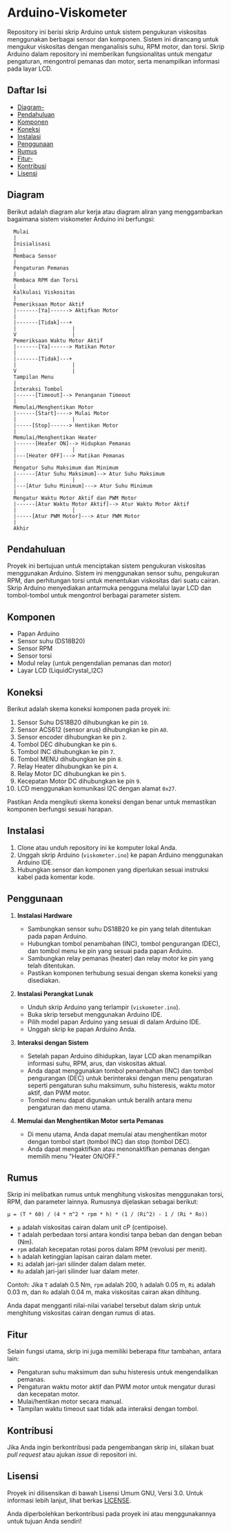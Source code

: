 # Arduino-Viskometer

Repository ini berisi skrip Arduino untuk sistem pengukuran viskositas menggunakan berbagai sensor dan komponen. Sistem ini dirancang untuk mengukur viskositas dengan menganalisis suhu, RPM motor, dan torsi. Skrip Arduino dalam repository ini memberikan fungsionalitas untuk mengatur pengaturan, mengontrol pemanas dan motor, serta menampilkan informasi pada layar LCD.

## Daftar Isi
- [Diagram-](#diagram)
- [Pendahuluan](#pendahuluan)
- [Komponen](#komponen)
- [Koneksi](#koneksi)
- [Instalasi](#instalasi)
- [Penggunaan](#penggunaan)
- [Rumus](#rumus)
- [Fitur-](#fitur)
- [Kontribusi](#kontribusi)
- [Lisensi](#lisensi)

## Diagram

Berikut adalah diagram alur kerja atau diagram aliran yang menggambarkan bagaimana sistem viskometer Arduino ini berfungsi:

```plaintext
  Mulai
  |
  Inisialisasi
  |
  Membaca Sensor
  |
  Pengaturan Pemanas
  |
  Membaca RPM dan Torsi
  |
  Kalkulasi Viskositas
  |
  Pemeriksaan Motor Aktif
  |-------[Ya]------> Aktifkan Motor
  |
  |-------[Tidak]---+
  |                  |
  V                  |
  Pemeriksaan Waktu Motor Aktif
  |-------[Ya]------> Matikan Motor
  |
  |-------[Tidak]---+
  |                  |
  V                  |
  Tampilan Menu
  |
  Interaksi Tombol
  |------[Timeout]--> Penanganan Timeout
  |
  Memulai/Menghentikan Motor
  |------[Start]----> Mulai Motor
  |                  |
  |-----[Stop]------> Hentikan Motor
  |
  Memulai/Menghentikan Heater
  |------[Heater ON]--> Hidupkan Pemanas
  |                  |
  |---[Heater OFF]---> Matikan Pemanas
  |
  Mengatur Suhu Maksimum dan Minimum
  |------[Atur Suhu Maksimum]--> Atur Suhu Maksimum
  |                  |
  |---[Atur Suhu Minimum]---> Atur Suhu Minimum
  |
  Mengatur Waktu Motor Aktif dan PWM Motor
  |------[Atur Waktu Motor Aktif]--> Atur Waktu Motor Aktif
  |                  |
  |-----[Atur PWM Motor]---> Atur PWM Motor
  |
  Akhir
```

## Pendahuluan

Proyek ini bertujuan untuk menciptakan sistem pengukuran viskositas menggunakan Arduino. Sistem ini menggunakan sensor suhu, pengukuran RPM, dan perhitungan torsi untuk menentukan viskositas dari suatu cairan. Skrip Arduino menyediakan antarmuka pengguna melalui layar LCD dan tombol-tombol untuk mengontrol berbagai parameter sistem.

## Komponen

- Papan Arduino
- Sensor suhu (DS18B20)
- Sensor RPM
- Sensor torsi
- Modul relay (untuk pengendalian pemanas dan motor)
- Layar LCD (LiquidCrystal_I2C)

## Koneksi

Berikut adalah skema koneksi komponen pada proyek ini:

1. Sensor Suhu DS18B20 dihubungkan ke pin `10`.
2. Sensor ACS612 (sensor arus) dihubungkan ke pin `A0`.
3. Sensor encoder dihubungkan ke pin `2`.
4. Tombol DEC dihubungkan ke pin `6`.
5. Tombol INC dihubungkan ke pin `7`.
6. Tombol MENU dihubungkan ke pin `8`.
7. Relay Heater dihubungkan ke pin `4`.
8. Relay Motor DC dihubungkan ke pin `5`.
9. Kecepatan Motor DC dihubungkan ke pin `9`.
10. LCD menggunakan komunikasi I2C dengan alamat `0x27`.

Pastikan Anda mengikuti skema koneksi dengan benar untuk memastikan komponen berfungsi sesuai harapan.

## Instalasi

1. Clone atau unduh repository ini ke komputer lokal Anda.
2. Unggah skrip Arduino (`viskometer.ino`) ke papan Arduino menggunakan Arduino IDE.
3. Hubungkan sensor dan komponen yang diperlukan sesuai instruksi kabel pada komentar kode.

## Penggunaan

1. **Instalasi Hardware**

   - Sambungkan sensor suhu DS18B20 ke pin yang telah ditentukan pada papan Arduino.
   - Hubungkan tombol penambahan (INC), tombol pengurangan (DEC), dan tombol menu ke pin yang sesuai pada papan Arduino.
   - Sambungkan relay pemanas (heater) dan relay motor ke pin yang telah ditentukan.
   - Pastikan komponen terhubung sesuai dengan skema koneksi yang disediakan.

2. **Instalasi Perangkat Lunak**

   - Unduh skrip Arduino yang terlampir (`viskometer.ino`).
   - Buka skrip tersebut menggunakan Arduino IDE.
   - Pilih model papan Arduino yang sesuai di dalam Arduino IDE.
   - Unggah skrip ke papan Arduino Anda.

3. **Interaksi dengan Sistem**

   - Setelah papan Arduino dihidupkan, layar LCD akan menampilkan informasi suhu, RPM, arus, dan viskositas aktual.
   - Anda dapat menggunakan tombol penambahan (INC) dan tombol pengurangan (DEC) untuk berinteraksi dengan menu pengaturan seperti pengaturan suhu maksimum, suhu histeresis, waktu motor aktif, dan PWM motor.
   - Tombol menu dapat digunakan untuk beralih antara menu pengaturan dan menu utama.

4. **Memulai dan Menghentikan Motor serta Pemanas**

   - Di menu utama, Anda dapat memulai atau menghentikan motor dengan tombol start (tombol INC) dan stop (tombol DEC).
   - Anda dapat mengaktifkan atau menonaktifkan pemanas dengan memilih menu "Heater ON/OFF."

## Rumus

Skrip ini melibatkan rumus untuk menghitung viskositas menggunakan torsi, RPM, dan parameter lainnya. Rumusnya dijelaskan sebagai berikut:

```
μ = (T * 60) / (4 * π^2 * rpm * h) * (1 / (Ri^2) - 1 / (Ri * Ro))
```

- `μ` adalah viskositas cairan dalam unit cP (centipoise).
- `T` adalah perbedaan torsi antara kondisi tanpa beban dan dengan beban (Nm).
- `rpm` adalah kecepatan rotasi poros dalam RPM (revolusi per menit).
- `h` adalah ketinggian lapisan cairan dalam meter.
- `Ri` adalah jari-jari silinder dalam dalam meter.
- `Ro` adalah jari-jari silinder luar dalam meter.

Contoh: Jika `T` adalah 0.5 Nm, `rpm` adalah 200, `h` adalah 0.05 m, `Ri` adalah 0.03 m, dan `Ro` adalah 0.04 m, maka viskositas cairan akan dihitung.

Anda dapat mengganti nilai-nilai variabel tersebut dalam skrip untuk menghitung viskositas cairan dengan rumus di atas.

## Fitur

Selain fungsi utama, skrip ini juga memiliki beberapa fitur tambahan, antara lain:

- Pengaturan suhu maksimum dan suhu histeresis untuk mengendalikan pemanas.
- Pengaturan waktu motor aktif dan PWM motor untuk mengatur durasi dan kecepatan motor.
- Mulai/hentikan motor secara manual.
- Tampilan waktu timeout saat tidak ada interaksi dengan tombol.

## Kontribusi

Jika Anda ingin berkontribusi pada pengembangan skrip ini, silakan buat _pull request_ atau ajukan _issue_ di repositori ini.

## Lisensi

Proyek ini dilisensikan di bawah Lisensi Umum GNU, Versi 3.0. Untuk informasi lebih lanjut, lihat berkas [LICENSE](LICENSE).

Anda diperbolehkan berkontribusi pada proyek ini atau menggunakannya untuk tujuan Anda sendiri!
```


